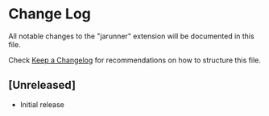 # Change Log

All notable changes to the "jarunner" extension will be documented in this file.

Check [Keep a Changelog](http://keepachangelog.com/) for recommendations on how to structure this file.

## [Unreleased]

- Initial release